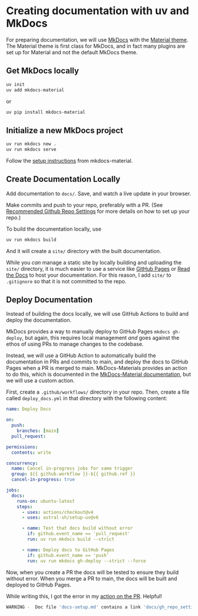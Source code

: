 # Creating documentation with uv and MkDocs

For preparing documentation, we will use [MkDocs](https://www.mkdocs.org/) with the [Material theme](https://squidfunk.github.io/mkdocs-material/). The Material theme is first class for MkDocs, and in fact many plugins are set up for Material and not the default MkDocs theme.

## Get MkDocs locally

```bash
uv init
uv add mkdocs-material
```

or

```bash
uv pip install mkdocs-material
```

## Initialize a new MkDocs project

```bash
uv run mkdocs new .
uv run mkdocs serve
```

Follow the [setup instructions](https://squidfunk.github.io/mkdocs-material/creating-your-site/) from mkdocs-material.

## Create Documentation Locally

Add documentation to `docs/`. Save, and watch a live update in your browser.

Make commits and push to your repo, preferably with a PR. (See [Recommended Github Repo Settings](gh_repo_settings.md) for more details on how to set up your repo.)

To build the documentation locally, use

```bash
uv run mkdocs build
```

And it will create a `site/` directory with the built documentation.

While you *can* manage a static site by locally building and uploading the `site/` directory, it is much easier to use a service like [GitHub Pages](https://pages.github.com/) or [Read the Docs](https://readthedocs.org/) to host your documentation. For this reason, I add `site/` to `.gitignore` so that it is not committed to the repo.

## Deploy Documentation

Instead of building the docs locally, we will use GitHub Actions to build and deploy the documentation.

MkDocs provides a way to manually deploy to GitHub Pages `mkdocs gh-deploy`, but again, this requires local management *and* goes against the ethos of using PRs to manage changes to the codebase.

Instead, we will use a GitHub Action to automatically build the documentation in PRs and commits to main, and deploy the docs to GitHub Pages when a PR is merged to main. MkDocs-Materials provides an action to do this, which is documented in the [MkDocs-Material documentation](https://squidfunk.github.io/mkdocs-material/publishing-your-site/), but we will use a custom action.

First, create a `.github/workflows/` directory in your repo. Then, create a file called `deploy_docs.yml` in that directory with the following content:

```yaml
name: Deploy Docs

on:
  push:
    branches: [main]
  pull_request:

permissions:
  contents: write

concurrency:
  name: Cancel in-progress jobs for same trigger
  group: ${{ github.workflow }}-${{ github.ref }}
  cancel-in-progress: true

jobs:
  docs:
    runs-on: ubuntu-latest
    steps:
      - uses: actions/checkout@v4
      - uses: astral-sh/setup-uv@v6

      - name: Test that docs build without error
        if: github.event_name == 'pull_request'
        run: uv run mkdocs build --strict

      - name: Deploy docs to GitHub Pages
        if: github.event_name == 'push'
        run: uv run mkdocs gh-deploy --strict --force

```

Now, when you create a PR the docs will be tested to ensure they build without error. When you merge a PR to main, the docs will be built and deployed to GitHub Pages.

While writing this, I got the error in my [action on the PR](https://github.com/TimMonko/urssi-docs/actions/runs/16708940401/job/47291006777?pr=1). Helpful!

```bash
WARNING -  Doc file 'docs-setup.md' contains a link 'docs/gh_repo_settings.md', but the target is not found among documentation files.
```